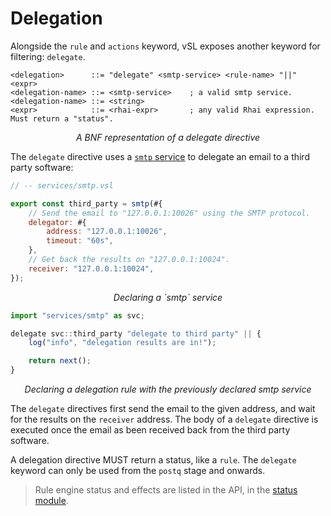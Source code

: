 # Delegation

Alongside the `rule` and `actions` keyword, vSL exposes another keyword for filtering: `delegate`.

```bnf
<delegation>      ::= "delegate" <smtp-service> <rule-name> "||" <expr>
<delegation-name> ::= <smtp-service>    ; a valid smtp service.
<delegation-name> ::= <string>
<expr>            ::= <rhai-expr>       ; any valid Rhai expression. Must return a "status".
```
<p style="text-align: center;"> <i>A BNF representation of a delegate directive</i> </p>


The `delegate` directive uses a [`smtp` service](/src/reference/vSL/services.md) to delegate an email to a third party software:

```js
// -- services/smtp.vsl

export const third_party = smtp(#{
    // Send the email to "127.0.0.1:10026" using the SMTP protocol.
    delegator: #{
        address: "127.0.0.1:10026",
        timeout: "60s",
    },
    // Get back the results on "127.0.0.1:10024".
    receiver: "127.0.0.1:10024",
});
```
<p style="text-align: center;"> <i>Declaring a `smtp` service</i> </p>

```js
import "services/smtp" as svc;

delegate svc::third_party "delegate to third party" || {
    log("info", "delegation results are in!");

    return next();
}
```
<p style="text-align: center;"> <i>Declaring a delegation rule with the previously declared smtp service</i> </p>

The `delegate` directives first send the email to the given address, and wait for the results on the `receiver` address.
The body of a `delegate` directive is executed once the email as been received back from the third party software.

A delegation directive MUST return a status, like a `rule`.
The `delegate` keyword can only be used from the `postq` stage and onwards.

> Rule engine status and effects are listed in the API, in the [status module](api/Status.md).
